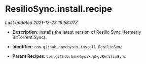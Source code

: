 # ResilioSync.install.recipe

_Last updated 2021-12-23 19:58:07Z_

- **Description**: Installs the latest version of Resilio Sync (formerly BitTorrent Sync).

- **Identifier**: `com.github.homebysix.install.ResilioSync`

- **Parent Recipes**: `com.github.homebysix.pkg.ResilioSync`
